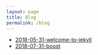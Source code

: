 ```yaml
---
layout: page
title: Blog
permalink: /blog
---
```

- [2018-05-31-welcome-to-jekyll](blog/2018/06/01/welcome-to-jekyll)  
- [2018-07-31-boost](blog/2018/07/31/boost)
